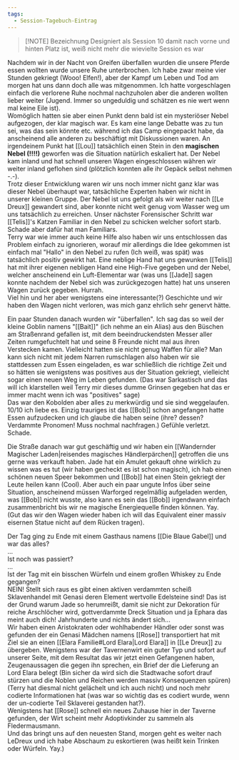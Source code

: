```yaml
---
tags:
  - Session-Tagebuch-Eintrag
---
```

>[!NOTE] Bezeichnung
>Designiert als Session 10 damit nach vorne und hinten Platz ist, weiß nicht mehr die wievielte Session es war

Nachdem wir in der Nacht von Greifen überfallen wurden die unsere Pferde essen wollten wurde unsere Ruhe unterbrochen. Ich habe zwar meine vier Stunden gekriegt (Wooo! Elfen!), aber der Kampf um Leben und Tod am morgen hat uns dann doch alle was mitgenommen. Ich hatte vorgeschlagen einfach die verlorene Ruhe nochmal nachzuholen aber die anderen wollten lieber weiter (Jugend. Immer so ungeduldig und schätzen es nie wert wenn mal keine Eile ist).  
Womöglich hatten sie aber einen Punkt denn bald ist ein mysteriöser Nebel aufgezogen, der klar magisch war. Es kam eine lange Debatte was zu tun sei, was das sein könnte etc. während ich das Camp eingepackt habe, da anscheinend alle anderen zu beschäftigt mit Diskussionen waren.
An irgendeinem Punkt hat [[Lou]] tatsächlich einen Stein in den **magischen Nebel (!!!!)** geworfen was die Situation natürlich eskaliert hat. Der Nebel kam inland und hat schnell unseren Wagen eingeschlossen währen wir weiter inland geflohen sind (plötzlich konnten alle ihr Gepäck selbst nehmen -.-).  
Trotz dieser Entwicklung waren wir uns noch immer nicht ganz klar was dieser Nebel überhaupt war, tatsächliche Experten haben wir nicht in unserer kleinen Gruppe. Der Nebel ist uns gefolgt als wir weiter nach [[Le Dreux]] gewandert sind, aber konnte nicht weit genug vom Wasser weg um uns tatsächlich zu erreichen. Unser nächster Forensischer Schritt war [[Telis]]'s Katzen Familiar in den Nebel zu schicken welcher sofort starb. Schade aber dafür hat man Familiars.  
Terry war wie immer auch keine Hilfe also haben wir uns entschlossen das Problem einfach zu ignorieren, worauf mir allerdings die Idee gekommen ist einfach mal "Hallo" in den Nebel zu rufen (Ich weiß, was spät) was tatsächlich positiv gewirkt hat. Eine neblige Hand hat uns gewunken [[Telis]] hat mit ihrer eigenen nebligen Hand eine High-Five gegeben und der Nebel, welcher anscheinend ein Luft-Elementar war (was uns [[Jade]] sagen konnte nachdem der Nebel sich was zurückgezogen hatte) hat uns unseren Wagen zurück gegeben. Hurrah.  
Viel hin und her aber wenigstens eine interessante(?) Geschichte und wir haben den Wagen nicht verloren, was mich ganz ehrlich sehr genervt hätte.

Ein paar Stunden danach wurden wir "überfallen". Ich sag das so weil der kleine Goblin namens "[[Bait]]" (ich nehme an ein Alias) aus den Büschen am Straßenrand gefallen ist, mit dem beeindruckendsten Messer aller Zeiten rumgefuchtelt hat und seine 8 Freunde nicht mal aus ihren Verstecken kamen. Vielleicht hatten sie nicht genug Waffen für alle? Man kann sich nicht mit jedem Narren rumschlagen also haben wir sie stattdessen zum Essen eingeladen, es war schließlich die richtige Zeit und so hätten sie wenigstens was positives aus der Situation gekriegt, vielleicht sogar einen neuen Weg im Leben gefunden. (Das war Sarkastisch und das will ich klarstellen weil Terry mir dieses dumme Grinsen gegeben hat das er immer macht wenn ich was "positives" sage)  
Das war den Kobolden aber alles zu merkwürdig und sie sind weggelaufen. 10/10 ich liebe es. Einzig trauriges ist das [[Bob]] schon angefangen hatte Essen aufzudecken und ich glaube die haben seine (ihre? dessen? Verdammte Pronomen! Muss nochmal nachfragen.) Gefühle verletzt. Schade.

Die Straße danach war gut geschäftig und wir haben ein [[Wandernder Magischer Laden|reisendes magisches Händlerpärchen]] getroffen die uns gerne was verkauft haben. Jade hat ein Amulet gekauft ohne wirklich zu wissen was es tut (wir haben gecheckt es ist schon magisch), ich hab einen schönen neuen Speer bekommen und [[Bob]] hat einen Stein gekriegt der Leute heilen kann (Cool). Aber auch ein paar ungute Infos über seine Situation, anscheinend müssen Warforged regelmäßig aufgeladen werden, was [[Bob]] nicht wusste, also kann es sein das [[Bob]] irgendwann einfach zusammenbricht bis wir ne magische Energiequelle finden können. Yay. (Gut das wir den Wagen wieder haben ich will das Equivalent einer massiv eisernen Statue nicht auf dem Rücken tragen).

Der Tag ging zu Ende mit einem Gasthaus namens [[Die Blaue Gabel]] und war das alles?  
...  
Ist noch was passiert?  
...  
Ist der Tag mit ein bisschen Würfeln und einem großen Whiskey zu Ende gegangen?  
NEIN! Stellt sich raus es gibt einen aktiven verdammten scheiß Sklavenhandel mit Genasi deren Element wertvolle Edelsteine sind! Das ist der Grund warum Jade so herumreißt, damit sie nicht zur Dekoration für reiche Arschlöcher wird, gottverdammte Dreck Situation und ja Ephara das meint auch dich! Jahrhunderte und nichts ändert sich...  
Wir haben einen Aristokraten oder wohlhabender Händler oder sonst was gefunden der ein Genasi Mädchen namens [[Rose]] transportiert hat mit Ziel sie an einen [[Elara Familie#Lord Elara|Lord Elara]] in [[Le Dreux]] zu übergeben. Wenigstens war der Tavernenwirt ein guter Typ und sofort auf unserer Seite, mit dem Resultat das wir jetzt einen Gefangenen haben, Zeugenaussagen die gegen ihn sprechen, ein Brief der die Lieferung an Lord Elara belegt (Bin sicher da wird sich die Stadtwache sofort drauf stürzen und die Noblen und Reichen werden massiv Konsequenzen spüren) (Terry hat diesmal nicht gelächelt und ich auch nicht) und noch mehr codierte Informationen hat (was war so wichtig das es codiert wurde, wenn der un-codierte Teil Sklaverei gestanden hat?).  
Wenigstens hat [[Rose]] schnell ein neues Zuhause hier in der Taverne gefunden, der Wirt scheint mehr Adoptivkinder zu sammeln als Fledermausmann.  
Und das bringt uns auf den neuesten Stand, morgen geht es weiter nach LeDreux und ich habe Abschaum zu eskortieren (was heißt kein Trinken oder Würfeln. Yay.)